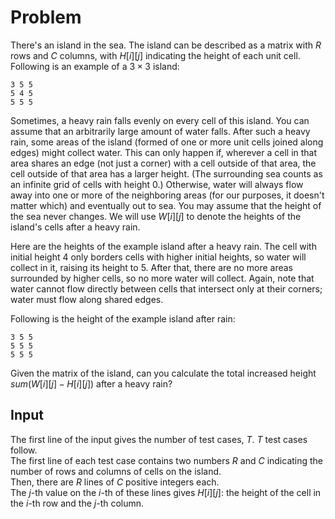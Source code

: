 # Problem

There's an island in the sea. The island can be described as a matrix with $R$ rows and $C$ columns, with $H[i][j]$ indicating the height of each unit cell. Following is an example of a $3 \times 3$ island:

```text
3 5 5
5 4 5
5 5 5
```

Sometimes, a heavy rain falls evenly on every cell of this island. You can assume that an arbitrarily large amount of water falls. After such a heavy rain, some areas of the island (formed of one or more unit cells joined along edges) might collect water. This can only happen if, wherever a cell in that area shares an edge (not just a corner) with a cell outside of that area, the cell outside of that area has a larger height. (The surrounding sea counts as an infinite grid of cells with height 0.) Otherwise, water will always flow away into one or more of the neighboring areas (for our purposes, it doesn't matter which) and eventually out to sea. You may assume that the height of the sea never changes. We will use $W[i][j]$ to denote the heights of the island's cells after a heavy rain.

Here are the heights of the example island after a heavy rain. The cell with initial height $4$ only borders cells with higher initial heights, so water will collect in it, raising its height to $5$. After that, there are no more areas surrounded by higher cells, so no more water will collect. Again, note that water cannot flow directly between cells that intersect only at their corners; water must flow along shared edges.

Following is the height of the example island after rain:

```text
3 5 5
5 5 5
5 5 5
```

Given the matrix of the island, can you calculate the total increased height $sum(W[i][j]-H[i][j])$ after a heavy rain?

## Input

The first line of the input gives the number of test cases, $T$. $T$ test cases follow.  
The first line of each test case contains two numbers $R$ and $C$ indicating the number of rows and columns of cells on the island.  
Then, there are $R$ lines of $C$ positive integers each.  
The $j$-th value on the $i$-th of these lines gives $H[i][j]$: the height of the cell in the $i$-th row and the $j$-th column.
